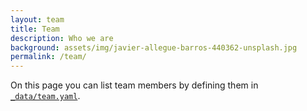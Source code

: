 ```yaml
---
layout: team
title: Team
description: Who we are
background: assets/img/javier-allegue-barros-440362-unsplash.jpg
permalink: /team/
---
```


On this page you can list team members by defining them in [`_data/team.yaml`](https://github.com/peterdesmet/petridish/blob/master/_data/team.yaml).

